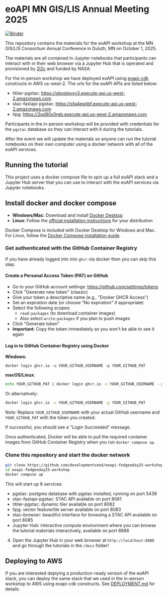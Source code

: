 # eoAPI MN GIS/LIS Annual Meeting 2025

[![Binder](https://binder.opensci.2i2c.cloud/badge_logo.svg)](https://binder.opensci.2i2c.cloud/v2/gh/developmentseed/eoapi-workshop/mngislis2025?urlpath=%2Fdoc%2Ftree%2Fdocs%2F00-introduction.ipynb)

This repository contains the materials for the eoAPI workshop at the MN GIS/LIS Consortium Annual Conference in Duluth, MN on October 1, 2025.

The materials are all contained in Jupyter notebooks that participants can interact with in their web browser via a Jupyter Hub that is operated and provisioned by [2i2c](https://2i2c.org) and funded by NASA.

For the in-person workshop we have deployed eoAPI using [eoapi-cdk]() constructs in AWS us-west-2. The urls for the eoAPI APIs are listed below:

- titiler-pgstac: <https://gboslqvxy3.execute-api.us-west-2.amazonaws.com>
- stac-fastapi-pgstac: <https://sfa4ewlibf.execute-api.us-west-2.amazonaws.com>
- tipg: <https://2pd90x0reb.execute-api.us-west-2.amazonaws.com>

Participants in the in-person workshop will be provided with credentials for the `pgstac` database so they can interact with it during the tutorials.

After the event we will update the materials so anyone can run the tutorial notebooks on their own computer using a docker network with all of the eoAPI services.

## Running the tutorial

This project uses a docker compose file to spin up a full eoAPI stack and a Jupyter Hub server that you can use to interact with the eoAPI services via Jupyter notebooks.

## Install docker and docker compose

- **Windows/Mac**: Download and install [Docker Desktop](https://www.docker.com/products/docker-desktop/)
- **Linux**: Follow the [official installation instructions](https://docs.docker.com/engine/install/) for your distribution

Docker Compose is included with Docker Desktop for Windows and Mac. For Linux, follow the [Docker Compose installation guide](https://docs.docker.com/compose/install/).

### Get authenticated with the GitHub Container Registry

If you have already logged into into `ghcr` via docker then you can skip this step.

#### Create a Personal Access Token (PAT) on GitHub

- Go to your GitHub account settings: <https://github.com/settings/tokens>
- Click "Generate new token" (classic)
- Give your token a descriptive name (e.g., "Docker GHCR Access")
- Set an expiration date (or choose "No expiration" if appropriate)
- Select the following scopes:
  - `read:packages` (to download container images)
  - Also select `write:packages` if you plan to push images
- Click "Generate token"
- **Important**: Copy the token immediately as you won't be able to see it again

#### Log in to GitHub Container Registry using Docker

**Windows**:

```
docker login ghcr.io -u YOUR_GITHUB_USERNAME -p YOUR_GITHUB_PAT
```

**macOS/Linux**:

```bash
echo YOUR_GITHUB_PAT | docker login ghcr.io -u YOUR_GITHUB_USERNAME --password-stdin
```

Or alternatively:

```bash
docker login ghcr.io -u YOUR_GITHUB_USERNAME -p YOUR_GITHUB_PAT
```

Note: Replace `YOUR_GITHUB_USERNAME` with your actual GitHub username and `YOUR_GITHUB_PAT` with the token you created.

If successful, you should see a "Login Succeeded" message.

Once authenticated, Docker will be able to pull the required container images from GitHub Container Registry when you run `docker compose up`.

### Clone this repository and start the docker network

```bash
git clone https://github.com/developmentseed/eoapi-fedgeoday25-workshop.git
cd eoapi-fedgeoday25-workshop
docker compose up
```

This will start up 6 services:

- pgstac: postgres database with pgstac installed, running on port 5439
- stac-fastapi-pgstac: STAC API available on port 8081
- titiler-pgstac: dynamic tiler available on port 8082
- tipg: vector feature/tile server available on port 8083
- stac-browser: beautiful interface for browsing a STAC API available on port 8085
- Jupyter Hub: interactive compute environment where you can browse the tutorial materials interactively, available on port 8888

4. Open the Jupyter Hub in your web browser at `http://localhost:8888` and go through the tutorials in the `/docs` folder!

## Deploying to AWS

If you are interested deplying a production-ready version of the eoAPI stack, you can deploy the same stack that we used in the in-person workshop to AWS using eoapi-cdk constructs. See [DEPLOYMENT.md](./DEPLOYMENT.md) for details.
